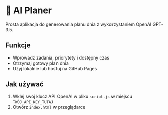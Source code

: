 # 🧠 AI Planer

Prosta aplikacja do generowania planu dnia z wykorzystaniem OpenAI GPT-3.5.

## Funkcje
- Wprowadź zadania, priorytety i dostępny czas
- Otrzymaj gotowy plan dnia
- Użyj lokalnie lub hostuj na GitHub Pages

## Jak używać
1. Wklej swój klucz API OpenAI w pliku `script.js` w miejscu `TWÓJ_API_KEY_TUTAJ`
2. Otwórz `index.html` w przeglądarce

